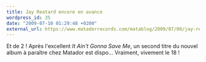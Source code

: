 ```yaml
---
title: Jay Reatard encore en avance
wordpress_id: 35
date: "2009-07-10 01:29:48 +0200"
external_url: https://www.matadorrecords.com/matablog/2009/07/08/jay-reatard-second-mp3-from-watch-me-fall-wounded
---
```


Et de 2 ! Après l'excellent _It Ain't Gonna Save Me_, un second titre du nouvel
album à paraître chez Matador est dispo… Vraiment, vivement le 18 !
